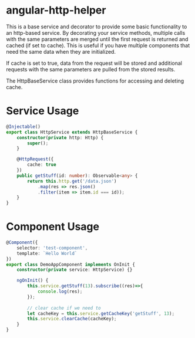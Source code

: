 # angular-http-helper
This is a base service and decorator to provide some basic functionality to an http-based service. By decorating your service methods, multiple calls with the same parameters are merged until the first request is returned and cached (if set to cache). This is useful if you have multiple components that need the same data when they are initialized.

If cache is set to true, data from the request will be stored and additional requests with the same parameters are pulled from the stored results.

The HttpBaseService class provides functions for accessing and deleting cache.

# Service Usage
```typescript
@Injectable()
export class HttpService extends HttpBaseService {
	constructor(private http: Http) {
		super();
	}

	@HttpRequest({
		cache: true
	})
	public getStuff(id: number): Observable<any> {
		return this.http.get('/data.json')
		    .map(res => res.json()
		    .filter(item => item.id === id));
	}
}
```

# Component Usage
```typescript
@Component({
	selector: 'test-component',
	template: `Hello World`
})
export class DemoAppComponent implements OnInit {
	constructor(private service: HttpService) {}

	ngOnInit() {
		this.service.getStuff(13).subscribe((res)=>{
			console.log(res);
		});
        
        // clear cache if we need to
		let cacheKey = this.service.getCacheKey('getStuff', 13);
		this.service.clearCache(cacheKey);
	}
}
```